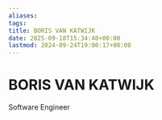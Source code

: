 ```yaml
---
aliases: 
tags: 
title: BORIS VAN KATWIJK
date: 2025-09-18T15:34:48+00:00
lastmod: 2024-09-24T19:00:17+00:00
---
```


# BORIS VAN KATWIJK

Software Engineer
